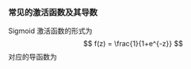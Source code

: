 <script type="text/javascript" async src="https://cdn.mathjax.org/mathjax/latest/MathJax.js?config=TeX-MML-AM_CHTML"> </script>

### 常见的激活函数及其导数

Sigmoid 激活函数的形式为
$$
f(z) = \frac{1}{1+e^{-z}}
$$
对应的导函数为    






